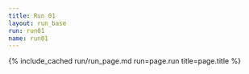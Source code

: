 ```yaml
---
title: Run 01
layout: run_base
run: run01
name: run01
---
```

{% include_cached run/run_page.md run=page.run title=page.title %}
